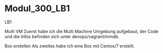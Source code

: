 # Modul_300_LB1
LB1

Multi VM
Zuerst habe ich die Multi Machine Umgebung aufgebaut, der Code und die Infos befinden sich unter devops/vagrant/mmdb.

Box erstellen
Als zweites habe ich eine Box mit Centos/7 erstellt.

